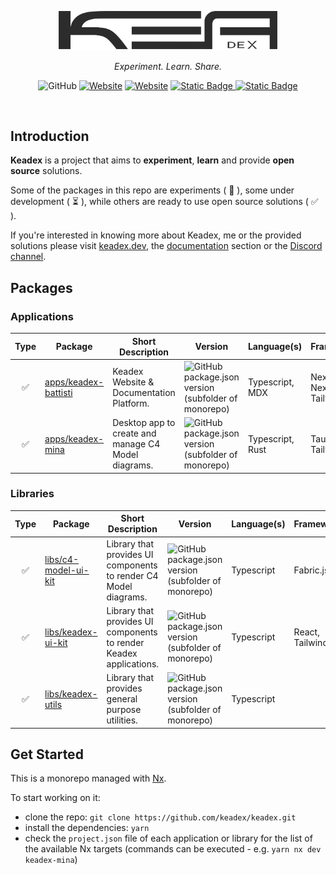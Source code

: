 <p align="center">
  <a href="https://keadex.dev" target="blank"><img src="./static//keadex-logo-black.png" width="350" alt="Keadex Battisti Logo" /></a>
</p>
<p align="center"><i>Experiment. Learn. Share.</i></p>

<div align="center">

![GitHub](https://img.shields.io/github/license/keadex/keadex)
[![Website](https://img.shields.io/website?url=https%3A%2F%2Fkeadex.dev&label=website&up_message=keadex.dev)](https://keadex.dev)
[![Website](https://img.shields.io/website?up_message=Keadex&up_color=5662F6&url=https%3A%2F%2Fdiscord.gg%2F92XZ5DNa&label=Discord)](https://discord.gg/92XZ5DNa)
[![Static Badge](https://img.shields.io/badge/Linkedin-0A66C2?logo=linkedin)
](https://www.linkedin.com/in/giacomosimmi/)
[![Static Badge](https://img.shields.io/badge/Spotify-1DD05D?logo=spotify&color=09451F)](http://open.spotify.com/user/jacksimmi)

</div>

<br>

## Introduction

**Keadex** is a project that aims to **experiment**, **learn** and provide **open source** solutions.

Some of the packages in this repo are experiments ( :microscope: ), some under development ( :hourglass_flowing_sand: ), while others are ready to use open source solutions ( :white_check_mark: ).

If you're interested in knowing more about Keadex, me or the provided solutions please visit [keadex.dev](https://keadex.dev), the [documentation](https://keadex.dev/docs) section or the [Discord channel](https://discord.gg/92XZ5DNa).

## Packages

### Applications

|        Type        | Package                                                                                 | Short Description                                   | Version                                                                                                                                                           | Language(s)      | Framework(s)                  |
| :----------------: | --------------------------------------------------------------------------------------- | --------------------------------------------------- | ----------------------------------------------------------------------------------------------------------------------------------------------------------------- | ---------------- | ----------------------------- |
| :white_check_mark: | [apps/keadex-battisti](https://github.com/keadex/keadex/tree/main/apps/keadex-battisti) | Keadex Website & Documentation Platform.            | ![GitHub package.json version (subfolder of monorepo)](https://img.shields.io/github/package-json/v/keadex/keadex?filename=apps%2Fkeadex-battisti%2Fpackage.json) | Typescript, MDX  | Next.js, Nextra, Tailwing CSS |
| :white_check_mark: | [apps/keadex-mina](https://github.com/keadex/keadex/tree/main/apps/keadex-mina)         | Desktop app to create and manage C4 Model diagrams. | ![GitHub package.json version (subfolder of monorepo)](https://img.shields.io/github/package-json/v/keadex/keadex?filename=apps%2Fkeadex-mina%2Fpackage.json)     | Typescript, Rust | Tauri, React, Tailwind CSS    |

### Libraries

|        Type        | Package                                                                                 | Short Description                                                  | Version                                                                                                                                                           | Language(s) | Framework(s)        |
| :----------------: | --------------------------------------------------------------------------------------- | ------------------------------------------------------------------ | ----------------------------------------------------------------------------------------------------------------------------------------------------------------- | ----------- | ------------------- |
| :white_check_mark: | [libs/c4-model-ui-kit](https://github.com/keadex/keadex/tree/main/libs/c4-model-ui-kit) | Library that provides UI components to render C4 Model diagrams.   | ![GitHub package.json version (subfolder of monorepo)](https://img.shields.io/github/package-json/v/keadex/keadex?filename=libs%2Fc4-model-ui-kit%2Fpackage.json) | Typescript  | Fabric.js           |
| :white_check_mark: | [libs/keadex-ui-kit](https://github.com/keadex/keadex/tree/main/libs/keadex-ui-kit)     | Library that provides UI components to render Keadex applications. | ![GitHub package.json version (subfolder of monorepo)](https://img.shields.io/github/package-json/v/keadex/keadex?filename=libs%2Fkeadex-ui-kit%2Fpackage.json)   | Typescript  | React, Tailwind CSS |
| :white_check_mark: | [libs/keadex-utils](https://github.com/keadex/keadex/tree/main/libs/keadex-utils)       | Library that provides general purpose utilities.                   | ![GitHub package.json version (subfolder of monorepo)](https://img.shields.io/github/package-json/v/keadex/keadex?filename=libs%2Fkeadex-utils%2Fpackage.json)    | Typescript  |                     |

## Get Started

This is a monorepo managed with [Nx](https://nx.dev/).

To start working on it:

- clone the repo: `git clone https://github.com/keadex/keadex.git`
- install the dependencies: `yarn`
- check the `project.json` file of each application or library for the list of the available Nx targets (commands can be executed - e.g. `yarn nx dev keadex-mina`)
